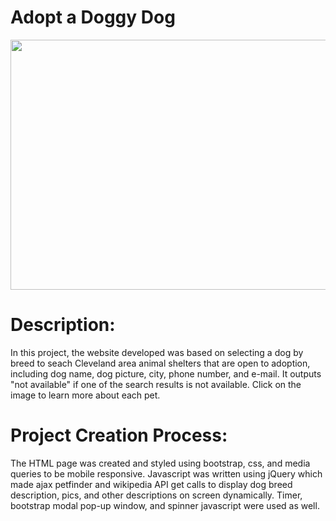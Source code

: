 # Adopt a Doggy Dog
<p align="center">
<img width="750" height="400" src="https://user-images.githubusercontent.com/31428973/61819931-035c1c00-ae22-11e9-8ac1-1abfcfd85f1f.gif">
</p>

# Description:

  In this project, the website developed was based on selecting a dog by breed to seach Cleveland area animal shelters that are open to adoption, including dog name, dog picture, city, phone number, and e-mail. It outputs "not available" if one of the search results is not available. Click on the image to learn more about each pet. 

# Project Creation Process:

  The HTML page was created and styled using bootstrap, css, and media queries to be mobile responsive. Javascript was written using jQuery which made ajax petfinder and wikipedia API get calls to display dog breed description, pics, and other descriptions on screen dynamically. Timer, bootstrap modal pop-up window, and spinner javascript were used as well.

